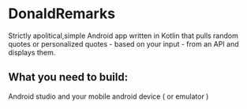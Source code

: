 # DonaldRemarks
Strictly apolitical,simple Android app written in Kotlin that pulls random quotes or personalized quotes - based on your input - from an API and displays them.
<h2>What you need to build:</h2>

Android studio and your mobile android device ( or emulator )
